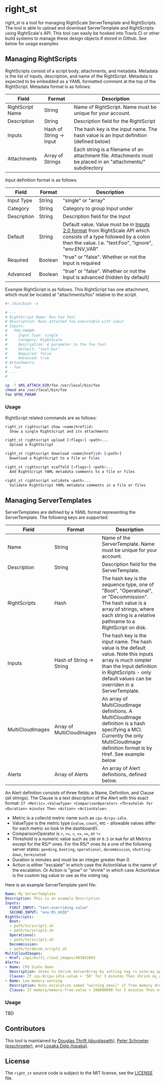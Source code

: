 # right_st

right_st is a tool for managing RightScale ServerTemplate and RightScripts. The tool is able to upload and download ServerTemplate and RightScripts using RightScale's API. This tool can easily be hooked into Travis CI or other build systems to manage these design objects if stored in Github. See below for usage examples

## Managing RightScripts

RightScripts consist of a script body, attachments, and metadata. Metadata is the list of inputs, description, and name of the RightScript. Metadata is expected to be embedded as a YAML formatted comment at the top of the RightScript. Metadata format is as follows:

| Field | Format | Description |
| ----- | ------ | ----------- |
| RightScript Name | String | Name of RightScript. Name must be unique for your account. |
| Description | String | Description field for the RightScript |
| Inputs | Hash of String -> Input | The hash key is the input name. The hash value is an Input definition (defined below) |
| Attachments | Array of Strings | Each string is a filename of an attachment file. Attachments must be placed in an "attachments/" subdirectory |

Input definition format is as follows:

| Field | Format | Description |
| ----- | ------ | ----------- |
| Input Type | String | "single" or "array" |
| Category | String | Category to group Input under |
| Description | String | Description field for the Input |
| Default | String | Default value. Value must be in [Inputs 2.0 format](http://reference.rightscale.com/api1.5/resources/ResourceInputs.html) from RightScale API which consists of a type followed by a colon then the value. I.e. "text:Foo", "ignore", "env:ENV_VAR" |
| Required | Boolean | "true" or "false". Whether or not the Input is required |
| Advanced | Boolean | "true" or "false". Whether or not the Input is advanced (hidden by default) |


Example RightScript is as follows. This RightScript has one attachment, which must be located at "attachments/foo" relative
to the script.
```bash
#! /bin/bash -e

# ---
# RightScript Name: Run Foo Tool
# Description: Runs attached foo executable with input
# Inputs:
#   FOO_PARAM:
#     Input Type: single
#     Category: RightScale
#     Description: A parameter to the foo tool
#     Default: "text:bar"
#     Required: false
#     Advanced: true
# Attachments:
# - foo
# ...
#

cp -f $RS_ATTACH_DIR/foo /usr/local/bin/foo
chmod a+x /usr/local/bin/foo
foo $FOO_PARAM
```
 
### Usage
RightScript related commands are as follows:

~~~bash
right_st rightscript show <name|href|id>
  Show a single RightScript and its attachments

right_st rightscript upload [<flags>] <path>...
  Upload a RightScript

right_st rightscript download <name|href|id> [<path>]
  Download a RightScript to a file or files

right_st rightscript scaffold [<flags>] <path>...
  Add RightScript YAML metadata comments to a file or files

right_st rightscript validate <path>...
  Validate RightScript YAML metadata comments in a file or files
~~~


## Managing ServerTemplates

ServerTemplates are defined by a YAML format representing the ServerTemplate. The following keys are supported:

| Field | Format | Description |
| ----- | ------ | ----------- |
| Name | String | Name of the ServerTemplate. Name must be unique for your account. |
| Description | String | Description field for the ServerTemplate. |
| RightScripts | Hash | The hash key is the sequence type, one of "Boot", "Operational", or "Decommission". The hash value is a array of strings, where each string is a relative pathname to a RightScript on disk. |
| Inputs | Hash of String -> String | The hash key is the input name. The hash value is the default value. Note this inputs array is much simpler than the Input definition in RightScripts - only default values can be overriden in a ServerTemplate. |
| MultiCloudImages | Array of MultiCloudImages | An array of MultiCloudImage definitions. A MultiCloudImage definition is a hash specifying a MCI. Currently the only MultiCloudImage definition format is by Href. See example below |
| Alerts | Array of Alerts | An array of Alert definitions, defined below. |

An Alert definition consists of three fields: a Name, Definition, and Clause (all strings). The Clause is a text description of the Alert with this exact format: `If <Metric>.<ValueType> <ComparisonOperator> <Threshold> for <Duration> minutes Then <Action> <ActionValue>`.
* Metric is a collectd metric name such as `cpu-0/cpu-idle`. 
* ValueType is the metric type (`value`, `count`, etc - allowable values differ for each metric so look in the dashboard!). 
* ComparisonOperator is `>`, `>=`, `<`, `<=`, `==`, or `!=`
* Threshold is a numeric value such as `100` or `0.5` or `NaN` for all Metrics except for the RS/* ones. For the RS/* ones its a one of the following server states: `pending`, `booting`, `operational`, `decommission`, `shutting-down`, `terminated`
* Duration is minutes and must be an integer greater than 0.
* Action is either "escalate" in which case the ActionValue is the name of the escalation. Or Action is "grow" or "shrink" in which case ActionValue is the custom tag value to use as the voting tag.

Here is an example ServerTemplate yaml file:
```yaml
Name: My ServerTemplate
Description: This is an example Description
Inputs:
  FIRST_INPUT: "text:overriding value"
  SECOND_INPUT: "env:RS_UUID"
RightScripts:
  Boot:
  - path/to/script1.sh
  - path/to/script2.sh
  Operational:
  - path/to/script1.sh
  Decommission:
  - path/to/decom_script1.sh
MultiCloudImages:
- Href: /api/multi_cloud_images/403042003
Alerts:
- Name: CPU Scale Down
  Description: Votes to shrink ServerArray by setting tag rs_vote:my_app_name=shrink
  Clause: If cpu-0/cpu-idle.value > '50' for 3 minutes Then shrink my_app_name
- Name: Low memory warning
  Description: Runs escalation named "warning_email" if free memory drops to < 100MB
  Clause: If memory/memory-free.value < 100000000 for 5 minutes Then escalate warning_email
```

### Usage

TBD

## Contributors

This tool is maintained by [Douglas Thrift (douglaswth)](https://github.com/douglaswth),
[Peter Schroeter (psschroeter)](https://github.com/psschroeter), and [Lopaka Delp (lopaka)](https://github.com/lopaka).

## License

The `right_st` source code is subject to the MIT license, see the
[LICENSE](https://github.com/douglaswth/right_st/blob/master/LICENSE) file.
